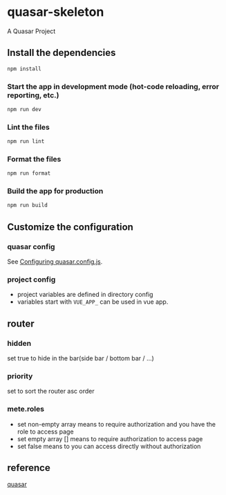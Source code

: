 # quasar-skeleton

A Quasar Project

## Install the dependencies

```bash
npm install
```

### Start the app in development mode (hot-code reloading, error reporting, etc.)

```bash
npm run dev
```

### Lint the files

```bash
npm run lint
```

### Format the files

```bash
npm run format
```

### Build the app for production

```bash
npm run build
```

## Customize the configuration

### quasar config

See [Configuring quasar.config.js](https://v2.quasar.dev/quasar-cli-vite/quasar-config-js).

### project config

- project variables are defined in directory config
- variables start with `VUE_APP_` can be used in vue app.

## router

### hidden

set true to hide in the bar(side bar / bottom bar / ...)

### priority

set to sort the router asc order

### mete.roles

- set non-empty array means to require authorization and you have the role to access page
- set empty array [] means to require authorization to access page
- set false means to you can access directly without authorization

## reference

[quasar](https://quasar.dev/)
